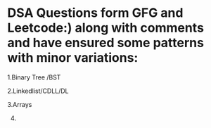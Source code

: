 # DSA Questions form GFG and Leetcode:) along with comments and have ensured some patterns with minor variations:

1.Binary Tree /BST

2.Linkedlist/CDLL/DL

3.Arrays

4.
